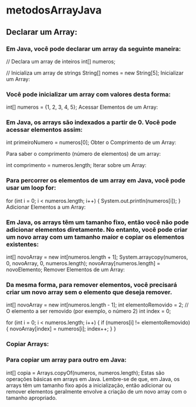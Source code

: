 # metodosArrayJava

## Declarar um Array:

### Em Java, você pode declarar um array da seguinte maneira:

// Declara um array de inteiros
int[] numeros;

// Inicializa um array de strings
String[] nomes = new String[5];
Inicializar um Array:

### Você pode inicializar um array com valores desta forma:

int[] numeros = {1, 2, 3, 4, 5};
Acessar Elementos de um Array:

### Em Java, os arrays são indexados a partir de 0. Você pode acessar elementos assim:

int primeiroNumero = numeros[0];
Obter o Comprimento de um Array:

Para saber o comprimento (número de elementos) de um array:

int comprimento = numeros.length;
Iterar sobre um Array:

### Para percorrer os elementos de um array em Java, você pode usar um loop for:

for (int i = 0; i < numeros.length; i++) {
    System.out.println(numeros[i]);
}
Adicionar Elementos a um Array:

### Em Java, os arrays têm um tamanho fixo, então você não pode adicionar elementos diretamente. No entanto, você pode criar um novo array com um tamanho maior e copiar os elementos existentes:

int[] novoArray = new int[numeros.length + 1];
System.arraycopy(numeros, 0, novoArray, 0, numeros.length);
novoArray[numeros.length] = novoElemento;
Remover Elementos de um Array:

### Da mesma forma, para remover elementos, você precisará criar um novo array sem o elemento que deseja remover.

int[] novoArray = new int[numeros.length - 1];
int elementoRemovido = 2; // O elemento a ser removido (por exemplo, o número 2)
int index = 0;

for (int i = 0; i < numeros.length; i++) {
    if (numeros[i] != elementoRemovido) {
        novoArray[index] = numeros[i];
        index++;
    }
}
### Copiar Arrays:
### Para copiar um array para outro em Java:

int[] copia = Arrays.copyOf(numeros, numeros.length);
Estas são operações básicas em arrays em Java. Lembre-se de que, em Java, os arrays têm um tamanho fixo após a inicialização, então adicionar ou remover elementos geralmente envolve a criação de um novo array com o tamanho apropriado.
